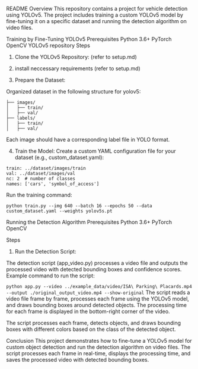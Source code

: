 README
Overview
This repository contains a project for vehicle detection using YOLOv5. The project includes training a custom YOLOv5 model by fine-tuning it on a specific dataset and running the detection algorithm on video files.

Training by Fine-Tuning YOLOv5
Prerequisites
Python 3.6+
PyTorch
OpenCV
YOLOv5 repository
Steps
1. Clone the YOLOv5 Repository:
(refer to setup.md)

2. install neccessary requirements
(refer to setup.md)

3. Prepare the Dataset:

Organized dataset in the following structure for yolov5:
```dataset/
├── images/
│   ├── train/
│   ├── val/
├── labels/
│   ├── train/
│   ├── val/
```
Each image should have a corresponding label file in YOLO format.

4. Train the Model:
Create a custom YAML configuration file for your dataset (e.g., custom_dataset.yaml):
```
train: ../dataset/images/train
val: ../dataset/images/val
nc: 2  # number of classes
names: ['cars', 'symbol_of_access']
```
Run the training command:

```python train.py --img 640 --batch 16 --epochs 50 --data custom_dataset.yaml --weights yolov5s.pt```

Running the Detection Algorithm
Prerequisites
Python 3.6+
PyTorch
OpenCV

Steps

1. Run the Detection Script:

The detection script (app_video.py) processes a video file and outputs the processed video with detected bounding boxes and confidence scores.
Example command to run the script:

```python app.py --video ../example_data/video/ISA\ Parking\ Placards.mp4 --output ./original_output_video.mp4 --show-original```
The script reads a video file frame by frame, processes each frame using the YOLOv5 model, and draws bounding boxes around detected objects. The processing time for each frame is displayed in the bottom-right corner of the video.

The script processes each frame, detects objects, and draws bounding boxes with different colors based on the class of the detected object.

Conclusion
This project demonstrates how to fine-tune a YOLOv5 model for custom object detection and run the detection algorithm on video files. The script processes each frame in real-time, displays the processing time, and saves the processed video with detected bounding boxes.

 





